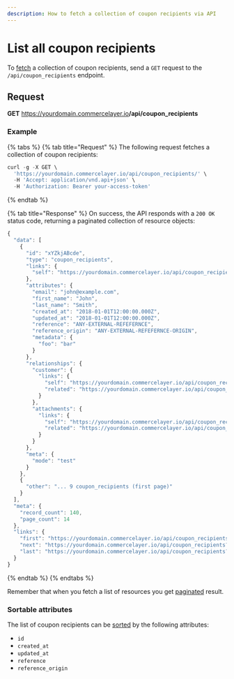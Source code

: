 ```yaml
---
description: How to fetch a collection of coupon recipients via API
---
```


# List all coupon recipients

To <a href="https://docs.commercelayer.io/developers/fetching-resources" target="_blank">fetch</a> a collection of coupon recipients, send a `GET` request to the `/api/coupon_recipients` endpoint.

## Request

**GET** https://yourdomain.commercelayer.io<b>/api/coupon_recipients</b>

### **Example**

{% tabs %}
{% tab title="Request" %}
The following request fetches a collection of coupon recipients:

```javascript
curl -g -X GET \
  'https://yourdomain.commercelayer.io/api/coupon_recipients/' \
  -H 'Accept: application/vnd.api+json' \
  -H 'Authorization: Bearer your-access-token'
```
{% endtab %}

{% tab title="Response" %}
On success, the API responds with a `200 OK` status code, returning a paginated collection of resource objects:

```javascript
{
  "data": [
    {
      "id": "xYZkjABcde",
      "type": "coupon_recipients",
      "links": {
        "self": "https://yourdomain.commercelayer.io/api/coupon_recipients/xYZkjABcde"
      },
      "attributes": {
        "email": "john@example.com",
        "first_name": "John",
        "last_name": "Smith",
        "created_at": "2018-01-01T12:00:00.000Z",
        "updated_at": "2018-01-01T12:00:00.000Z",
        "reference": "ANY-EXTERNAL-REFEFERNCE",
        "reference_origin": "ANY-EXTERNAL-REFEFERNCE-ORIGIN",
        "metadata": {
          "foo": "bar"
        }
      },
      "relationships": {
        "customer": {
          "links": {
            "self": "https://yourdomain.commercelayer.io/api/coupon_recipients/xYZkjABcde/relationships/customer",
            "related": "https://yourdomain.commercelayer.io/api/coupon_recipients/xYZkjABcde/customer"
          }
        },
        "attachments": {
          "links": {
            "self": "https://yourdomain.commercelayer.io/api/coupon_recipients/xYZkjABcde/relationships/attachments",
            "related": "https://yourdomain.commercelayer.io/api/coupon_recipients/xYZkjABcde/attachments"
          }
        }
      },
      "meta": {
        "mode": "test"
      }
    },
    {
      "other": "... 9 coupon_recipients (first page)"
    }
  ],
  "meta": {
    "record_count": 140,
    "page_count": 14
  },
  "links": {
    "first": "https://yourdomain.commercelayer.io/api/coupon_recipients?page[number]=1&page[size]=10",
    "next": "https://yourdomain.commercelayer.io/api/coupon_recipients?page[number]=2&page[size]=10",
    "last": "https://yourdomain.commercelayer.io/api/coupon_recipients?page[number]=14&page[size]=10"
  }
}
```
{% endtab %}
{% endtabs %}

Remember that when you fetch a list of resources you get <a href="https://docs.commercelayer.io/developers/pagination" target="_blank">paginated</a> result.

### Sortable attributes

The list of coupon recipients can be <a href="https://docs.commercelayer.io/developers/sorting-results" target="_blank">sorted</a> by the following attributes:

* `id`
* `created_at`
* `updated_at`
* `reference`
* `reference_origin`

